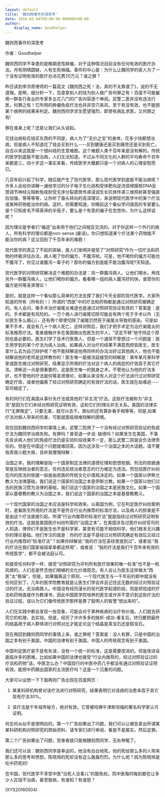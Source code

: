 ```yaml
---
layout: default
title: '魏则西事件的深思考'
date: 2016-05-04T00:00:00.000000+08:00
author:
    display_name: Goodhelper
---
```


魏则西事件的深思考

作者：Goodhelper

魏则西同学不幸患的是晚期恶性肿瘤，对于这种情况目前没有任何有效的医疗办法。月有阴晴圆缺，人有生死祸福。事件的中心是：为什么让魏同学的家人为了一个没有证明有效的医疗办法花费20万元？谁之罪？

昨日读到李洪奇律师的一篇高文《魏则西之死！法，真的不太靠谱了》，说的不无道理。是啊，细分析一下，百度拿别人的钱为别人做广告何罪之有！百度不可能雇用一群各行各业的专家多五花八门的广告内容逐个审阅。武警二医并没有违法行医，何罪之有！它所用的肿瘤免疫疗法也并非空穴来风，至于有没有效，也不能按某个病例的结果来判定。魏则西同学求生愿望强烈，即使有病乱求医，又何罪之有!

罪在谁身上呢？还是让我们从头说起。

花钱治病和花钱买东西的不同是，病人为了“无价之宝”的身体，花多少钱都想治病，但是病人不知道花了钱会买到什么----买到健康还是买到痛苦还是买到死亡。自古以来这就是一个很纠结的生意难题。这个难题人类千百年来是没有解的。传统的医学到底能不能治病，人们无法知道。不过从不同文化的人群的平均寿命千百年来都是三，四十岁这一事实来看，传统医学大概都只是一个对病人的心理安慰而已。

几百年前兴起了科学，随后就产生了现代医学。那么现代医学到底能不能治病呢？许多人会给你讲解一通他学过的分子电子生化结构受体靶向逆流倍增膜核DNA反馈调节神经元阻断免疫耐受无序分裂窦房传递浸润生长抗体传递三维照射甚至强直后加强，等等等等，让你听了昏头转向的高深理论，来说明现代医学中的某个疗法或某种药物能治你的病。这时，你需要知道，你眼前这个看似学问很高的专家要么是个只知皮毛不得真谛的半瓶子，要么是个有意的骗子在忽悠你。为什么这样说呢？

因为理论是学者们“编造”出来用于他们之间相互交流的。对于你这样一个外行的病人，所有科学的理论都是non-sense (废话)。你只想知道某个疗法某个药物能不能治你的病？这又回到了千百年来的难题！

现代医学的真正了不起的突破，是人们发明并接受了“对照研究”作为一切疗法和药物的终极评估办法。病人喝了你的偏方，不腹泻啦。可是，他不喝你的偏方可能也不腹泻了，你见过谁腹泻一辈子的？那你的偏方到底能不能治腹泻呢?天知道。

现代医学的对照研究解决这个难题的办法是：找一群腹泻病人，让他们喝水。再找另外一群腹泻病人，让他们喝你的偏方。看看哪一组的病人腹泻好的快，谁管你的偏方是何等圣贤理论！

是的，就是这样一个看似那么简单的方法支撑了我们今天全部的现代医学。大家所知道的所有（所有的！）所谓的“西医”中的疗法和药物都是通过对照研究被确定的。有人会问，像手术治疗阑尾炎难道也是通过对照研究验证有效的？答案是：是的。手术都是有风险的。一万个病人进行阑尾切除可能会有两个死于手术以外（无论医生多么细心），还有两个即使切除了阑尾仍然死于阑尾炎导致的感染。可是如果不手术，就会有几十个病人死亡。这样对照后，我们才把手术定为治疗阑尾炎的标准推荐疗法。笔者接触许多在美国做出色医生的华人，“坚定不移”地守持这个原则也是必要的。医生们学了技术行医救人，但是一个通常不曾想过一个问题是：医生用学到的某个疗法为病人治病，如果病人对治疗的结果不满意而控告医生，医生拿什么去为自己辩护呢？他不能辩解说他用同样的办法治好过其他病人，他也不能辩解说他的老师是这样教你的！医生唯一能被法庭接受的辩解是：某年某月某科学家或医生做过对照研究，结果显示所用的疗法对这个病人的病症的疗效高于其它疗法。清晰这一点是很重要的，这是医生唯一的脱身之术。不管他认为他的疗法多好，也不管他的疗法是何等圣贤理论，如果从来没有人对这个疗法进行过对照研究确定疗效，或者他偏离了经过对照研究确定的有效疗法的话，医生就在劫难逃----官司输定了。

有的同行们在美国从事针灸疗法或其他的“非主流”疗法。这些疗法被称为“非主流”是因为它们未经对照研究证明有效，这和它们的理论并无关系。美国的法律实行“无罪推定”，只要无害，就可以去干。类似的还有算卦看手相等等。但是,如果疗法对病人带来的伤害，可能就面临很难辩解的困境。

现在回到魏则西同学的事情上来。武警二院用了一个没有经过对照研究验证的免疫疗法为魏同学治病失败。有罪吗？甚至退一步说: 缺德吗？如果发生在美国，不事先告诉病人他们的免疫疗法仍是实验阶段效果不一定，那么武警二院是会负法律责任的。但是在中国这个问题就难回答。因为这涉及一个治国之本的大话题。请不要指责我小题大做，且听我慢慢辩解：

治国之本，我的理解是指一个国家制定法律的道德伦理和思想依据。刑法的依据通常是反映统治者的意志，任何违反统治者意志的行为被定为违法。而包括医疗纠纷在内的民法的依据一般是由民族的传统文化价值观决定的。如果一个国家以伊斯兰教义为法律基础，我们说这个国家的治国之本是伊斯兰教。如果一个国家以他们过去的民族习惯为法律的基础，我们说这个国家的治国之本是民族文化。如果一个国家以基督教的教义为治国之本，我们说这个国家的治国之本是基督教教义。

一个现代国家的治国之本应该是科学和效率。以美国为例，它在判定医疗纠纷案例时，是看医生所用的疗法是不是符合行业内推荐的标准疗法，以及病人的损害是不是由这个疗法直接引起。所谓“行业内推荐的标准疗法”就是指经过对照研究证明有效的疗法。这就是美国医疗纠纷判案的“治国之本”。在美国涉及过医疗纠纷官司的人知道，律师们不是医生也不是科学家，甚至有可能不相信科学。他们根本无兴趣你的理论基础。他们专注的就是：你的疗法是不是经过对照研究确定有效后又经过行业内推荐的“标准疗法”？如果你辩解说:“我的疗法在圣经里提到过”，或者说:“我的疗法在我们国家祖祖辈辈都这样用”，或者说：“我的疗法是我们千百年来有效的传统医学”，都不会被法庭认可。

和接受任何科学一样，接受“对照研究为评判所有医疗效果的唯一标准”也不是一帆风顺的。人们总是怀念他们根植的文化价值观念。有人会认为医生这样做太“西医”太“极端”，但是，如果偏离这个原则，一个现代医生与一千年前的郎中就没有任何区别了。几年的医学院教育就是让医生们学会并且记住这无数的经过对照验证过的疗法，去治病救人。中国没有经历漫长的现代医学起源阶段，而是把现成的疗法和药物直接作为教课书。因此中国医学院培养的医生或许并不意识到这些疗法的验证过程，误以为它们像传统医学那样是靠了聪明人的智慧“想出来的”。

人们在实践中都会发现一些现象，可能会对于某种疾病的治疗有价值。人们就去研究它的机理，去实验。但是，经历了许许多多的挫折-成功-重复后，终归要把最终的结晶用于病人群体进行对照对比才能定论这个结晶是真宝石还是假宝石。

现在再回到魏则西同学的事情上来。谁之罪呢？答案是：没人有罪，只是中国的治国之本有别于美国，中国的法律有别于美国，中国人的传统观念有别于美国。

中国判定医疗是不是有失误，没有一个统一的标准，这是需要改进的。但是改进会面临许多的困难，比如如果中国的法律也接受“行业内推荐的，经过对照验证过的疗法和药物”话，中医怎么办？中国现行的中医中药几乎都没有通过对照验证证明有效。能把中药踢出国家的主流医疗吗？这是一个沉重的问题。

大家可以设想一下下面两则广告出现在百度网页：

1. 某某科研机构曾对该疗法进行对照研究，结果表明它对该病的治愈率高于其它现有疗法30%。

2. 该疗法是千年祖传秘方，绝对有效。它曾被哈佛牛津斯坦福的著名科学家认可证明。

何去何从似乎是很明白的。第一个广告如果出了问题，我们可以让被告拿出所谓某某科研机构对照研究的原始资料，请专家们进行审阅，看是不是属实。然后定罪。

第二个广告如果出了问题，受害者就只能做魏则西同学，无处伸冤了。

我们还可以说：魏则西同学是幸运的，他没有白白地死。他的死给那么多的人带来那么多的思考和愤怒。陈晓旭的死却没有这么轰轰烈烈。为什么呢？因为陈晓旭是吃中药死的!

在中国，现代医学不享受中医“治死人没事儿”的豁免权。而中医每时每刻都在让多少人花钱不治病，甚至致病，有谁知？有谁怒？

(XYS20160504)

